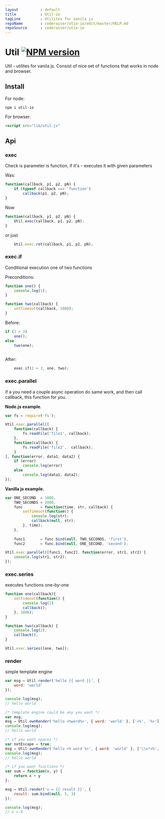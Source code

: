 ```yaml
---
layout          : default
title           : Util-io
tagLine         : Utilites for vanila js
repoName        : coderaiser/utio-io/edit/master/HELP.md
repoSource      : coderaiser/utio-io
---
```


# Util [![NPM version][NPMIMGURL]][NPMURL]
[NPMIMGURL]:                https://badge.fury.io/js/util-io.png
[NPM_INFO_IMG]:             https://nodei.co/npm/util-io.png?downloads=true&&stars
[NPMURL]:                   https://npmjs.org/package/util-io "npm"

Util - utilites for vanila js. Consist of nice set of functions that works in node and browser.

## Install
For node:

```
npm i util-io
```
For browser:

```html
<script src="lib/util.js"
```

## Api

### exec
Check is parameter is function, if it's - executes it with given parameters

Was:

```js
function(callback, p1, p2, pN) {
    if (typeof callback === 'function')
        callback(p1, p2, pN);
}
```

Now

```js
function(callback, p1, p2, pN) {
    Util.exec(callback, p1, p2, pN);
}
```

or just

```js
    Util.exec.ret(callback, p1, p2, pN);
```

### exec.if
Conditional execution one of two functions

Preconditions:

```js
function one() {
    console.log(1);
}

function two(callback) {
    setTimeout(callback, 1000);
}
```


Before:

```js
if (2 > 3)
    one();
else
    two(one);
    
```

After:

```js
    exec.if(2 > 3, one, two);
```

### exec.parallel
if a you need a couple async operation do same work, and then call callback, this function for you.

**Node.js example**.

```js
var fs = require('fs');

Util.exec.parallel([
    function(callback) {
        fs.readFile('file1', callback);
    },
    function(callback) {
        fs.readFile('file2',  callback);
    }
], function(error, data1, data2) {
    if (error)
        console.log(error)
    else
        console.log(data1, data2);
});
```
**Vanilla js example.**

```js
var ONE_SECOND  = 1000,
    TWO_SECONDS = 2000,
    func        = function(time, str, callback) {
        setTimeout(function() {
            console.log(str);
            callback(null, str);
        }, time);
    },
    
    func1       = func.bind(null, TWO_SECONDS, 'first'),
    func2       = func.bind(null, ONE_SECOND, 'second');

Util.exec.parallel([func1, func2], function(error, str1, str2) {
    console.log(str1, str2);
});
```

### exec.series
executes functions one-by-one

```js
function one(callback){
    setTimeout(function() {
        console.log(1)
        callback();
    }, 1000);
}

function two(callback) {
    console.log(2);
    callback();
}

Util.exec.series([one, two]);
```

### render
simple template engine

```js
var msg = Util.render('hello {{ word }}', {
    word: 'world'
});

console.log(msg);
// hello world
```

```js
/* template engine could be any you want */
var msg;
msg = Util.ownRender('hello <%word%>', { word: 'world' }, ['<%', '%>']);
console.log(msg);
// hello world

/* if you want spaces */
var notEscape = true;
msg = Util.ownRender('hello <% word %>', { word: 'world' }, ['\\s*<%', '\\s*%>'], notEscape);
console.log(msg);
// hello world

/* if you want functions */
var sum = function(x, y) {
    return x + y
};

msg = Util.render('x = {{ result }}', {
    result: sum.bind(null, 5, 3)
});

console.log(msg);
// x = 8
```
